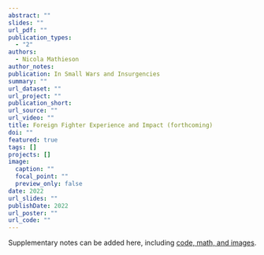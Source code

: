 ```yaml
---
abstract: ""
slides: ""
url_pdf: ""
publication_types:
  - "2"
authors:
  - Nicola Mathieson
author_notes:
publication: In Small Wars and Insurgencies
summary: ""
url_dataset: ""
url_project: ""
publication_short: 
url_source: ""
url_video: ""
title: Foreign Fighter Experience and Impact (forthcoming)
doi: ""
featured: true
tags: []
projects: []
image:
  caption: ""
  focal_point: ""
  preview_only: false
date: 2022
url_slides: ""
publishDate: 2022
url_poster: ""
url_code: ""
---
```


Supplementary notes can be added here, including [code, math, and images](https://wowchemy.com/docs/writing-markdown-latex/).
